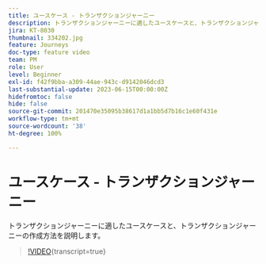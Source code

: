 ```yaml
---
title: ユースケース - トランザクションジャーニー
description: トランザクションジャーニーに適したユースケースと、トランザクションジャーニーの作成方法を説明します。
jira: KT-8030
thumbnail: 334202.jpg
feature: Journeys
doc-type: feature video
team: PM
role: User
level: Beginner
exl-id: f42f9bba-a309-44ae-943c-d9142046dcd3
last-substantial-update: 2023-06-15T00:00:00Z
hidefromtoc: false
hide: false
source-git-commit: 201470e35095b38617d1a1bb5d7b16c1e60f431e
workflow-type: tm+mt
source-wordcount: '38'
ht-degree: 100%

---
```


# ユースケース - トランザクションジャーニー

トランザクションジャーニーに適したユースケースと、トランザクションジャーニーの作成方法を説明します。

>[!VIDEO](https://video.tv.adobe.com/v/3416049?quality=12&learn=on&captions=jpn){transcript=true}
